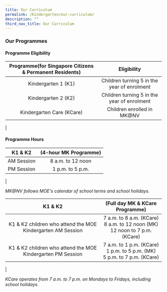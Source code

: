 ```yaml
---
title: Our Curriculum
permalink: /Kindergarten/our-curriculum/
description: ""
third_nav_title: Our Curriculum
---
```

### Our Programmes

#### Programme Eligibility

| Programme(for Singapore Citizens & Permanent Residents) | Eligibility |
|:---:|:---:|
| Kindergarten 1 (K1) | Children turning 5 in the year of enrolment |
| Kindergarten 2 (K2) | Children turning 5 in the year of enrolment |
|  Kindergarten Care (KCare) | Children enrolled in MK@NV  |
|

#### Programme Hours

| K1 & K2  | (4-hour MK Programme) |
|:---:|:---:|
| AM Session | 8 a.m. to 12 noon |
| PM Session | 1 p.m. to 5 p.m. |
|

_MK@NV follows MOE's calendar of school terms and school holidays._

| K1 & K2  | (Full day MK & KCare Programme) |
|:---:|:---:|
| K1 & K2 children who attend the MOE Kindergarten AM Session | 7 a.m. to 8 a.m. (KCare)<br>8 a.m. to 12 noon (MK)<br>12 noon to 7 p.m. (KCare)<br> |
| K1 & K2 children who attend the MOE Kindergarten PM Session | 7 a.m. to 1 p.m. (KCare)<br>1 p.m. to 5 p.m. (MK)<br>5 p.m. to 7 p.m. (KCare) |
|

_KCare operates from 7 a.m. to 7 p.m. on Mondays to Fridays, including school holidays._